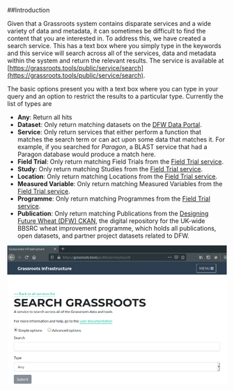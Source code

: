 ##Introduction

Given that a Grassroots system contains disparate services and a wide variety of data and metadata, it can sometimes be difficult to find the content that you are interested in. 
To address this, we have created a search service. This has a text box where you simply type in the keywords and this service will search across all of the services, data and metadata within the system and return the relevant results. The service is available at [https://grassroots.tools/public/service/search](https://grassroots.tools/public/service/search).

The basic options present you with a text box where you can type in your query and an option to restrict the results to a particular type. Currently the list of types are 

 * **Any**: Return all hits
 * **Dataset**: Only return matching datasets on the [DFW Data Portal](https://opendata.earlham.ac.uk/wheat).
 * **Service**: Only return services that either perform a function that matches the search term or can act upon some data that matches it. For example, if you searched for *Paragon*, a BLAST service that had a Paragon database would produce a match here.
 * **Field Trial**: Only return matching Field Trials from the [Field Trial service](https://grassroots.tools/docs/user/services/field_trial/).
 * **Study**: Only return matching Studies from the [Field Trial service](https://grassroots.tools/docs/user/services/field_trial/).
 * **Location**: Only return matching Locations from the [Field Trial service](https://grassroots.tools/docs/user/services/field_trial/).
 * **Measured Variable**: Only return matching Measured Variables from the [Field Trial service](https://grassroots.tools/docs/user/services/field_trial/).
 * **Programme**: Only return matching Programmes from the [Field Trial service](https://grassroots.tools/docs/user/services/field_trial/).
 * **Publication**: Only return matching Publications from the [Designing Future Wheat (DFW) CKAN](https://ckan.grassroots.tools/), the digital repository for the UK-wide BBSRC wheat improvement programme, which holds all publications, open datasets, and partner project datasets related to DFW.

![The form for submitting a search](images/basic_options.png "Submit a search")

